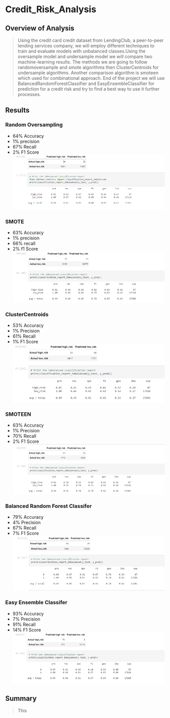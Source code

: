 # Credit_Risk_Analysis
## Overview of Analysis
> Using the credit card credit dataset from LendingClub, a peer-to-peer lending services company, we will employ different techniques to train and evaluate models with unbalanced classes.Using the oversample model and undersample model we will compare two machine-learning results. The methods we are going to follow randomoversample and smote algorithms then ClusterCentroids for undersample algorithms. Another comparison algorithm is smoteen which used for combinational approach. End of the project we will use BalancedRandomForestClassifier and EasyEnsembleClassifier for prediction for a credit risk and try to find a best way to use it further processes.
## Results
### Random Oversampling
* 64% Accuracy
* 1% precision
* 67% Recall
* 2% F1 Score
<br/> ![Picture1](Resources/Random_oversampling.PNG) <br/>
### SMOTE
* 63% Accuracy
* 1% precision
* 66% recall
* 2% f1 Score <br/>
![Picture2](Resources/Smote_oversampling.PNG) <br/>
### ClusterCentroids
* 53% Accuracy
* 1% Precision
* 61% Recall
* 1% F1 Score <br/>
![Picture3](Resources/undersampling.PNG) <br/>
### SMOTEEN
* 63% Accuracy
* 1% Precision
* 70% Recall
* 2% F1 Score <br/>
![Picture4](Resources/Combination.PNG) <br/>
### Balanced Random Forest Classifer
* 79% Accuracy
* 4% Precision
* 67% Recall
* 7% F1 Score <br/>
![Picture5](Resources/ensemble.PNG) <br/>
### Easy Ensemble Classifer
* 93% Accuracy 
* 7% Precision
* 91% Recall
* 14% F1 Score <br/>
![Picture6](Resources/Ensemble_Classifier.PNG) <br/>
## Summary
> This 
